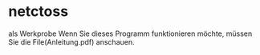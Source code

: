 # netctoss
als Werkprobe
Wenn Sie dieses Programm funktionieren möchte, müssen Sie die File(Anleitung.pdf) anschauen.
